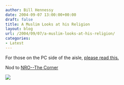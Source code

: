 ```yaml
---
author: Bill Hennessy
date: 2004-09-07 13:00:00+00:00
draft: false
title: A Muslim Looks at his Religion
layout: blog
url: /2004/09/07/a-muslim-looks-at-his-religion/
categories:
- Latest
---
```


For those on the PC side of the aisle, [please read this.](https://www.opinion.telegraph.co.uk/news/main.jhtml?xml=/news/2004/09/05/wosse605.xml)




Nod to [NRO--The Corner](https://www.nationalreview.com/thecorner/corner.asp)

![](https://blog.billhennessy.com/aggbug.aspx?PostID=585)

